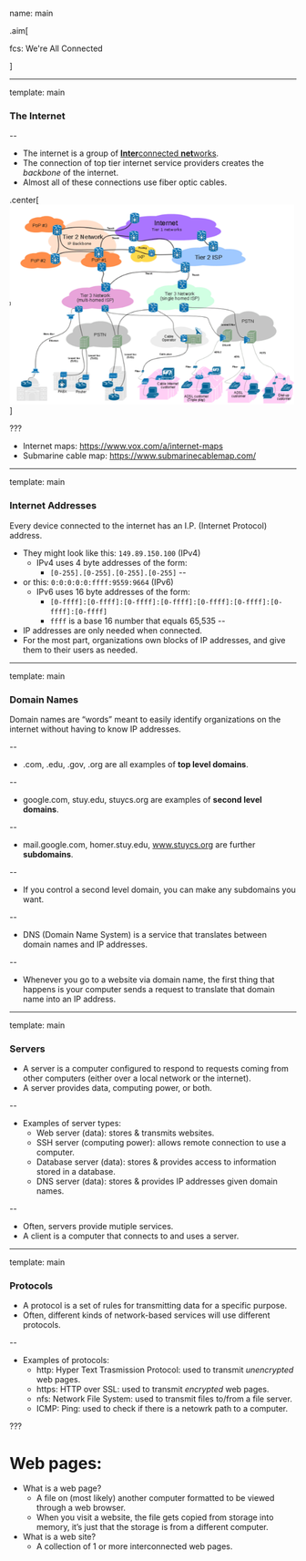 name: main

.aim[<div>
fcs: We're All Connected
</div>]


---
template: main

### The Internet

--
- The internet is a group of [**Inter**connected **net**works](https://www.vox.com/a/internet-maps).
- The connection of top tier internet service providers creates the _backbone_ of the internet.
- Almost all of these connections use fiber optic cables.


.center[<img src="img/internet.png" height="350px">]

???

* Internet maps: https://www.vox.com/a/internet-maps
* Submarine cable map: https://www.submarinecablemap.com/

---
template: main

### Internet Addresses
Every device connected to the internet has an I.P. (Internet Protocol) address.
- They might look like this: `149.89.150.100`  (IPv4)
  - IPv4 uses 4 byte addresses of the form:
    - `[0-255].[0-255].[0-255].[0-255]`
--
- or this: `0:0:0:0:0:ffff:9559:9664` (IPv6)
  - IPv6 uses 16 byte addresses of the form:
    - `[0-ffff]:[0-ffff]:[0-ffff]:[0-ffff]:[0-ffff]:[0-ffff]:[0-ffff]:[0-ffff]`
    - `ffff` is a base 16 number that equals 65,535
--
- IP addresses are only needed when connected.
- For the most part, organizations own blocks of IP addresses, and give them to their users as needed.

---
template: main

### Domain Names
Domain names are “words” meant to easily identify organizations on the internet without having to know IP addresses.

--
- .com, .edu, .gov, .org are all examples of __top level domains__.

--
- google.com, stuy.edu, stuycs.org are examples of __second level domains__.

--
- mail.google.com, homer.stuy.edu, www.stuycs.org are further __subdomains__.

--
  - If you control a second level domain, you can make any subdomains you want.

--
- DNS (Domain Name System) is a service that translates between domain names and IP addresses.

--
  - Whenever you go to a website via domain name, the first thing that happens is your computer sends a request to translate that domain name into an IP address.

---
template: main

### Servers
- A server is a computer configured to respond to requests coming from other computers (either over a local network or the internet).
- A server provides data, computing power, or both.

--
- Examples of server types:
  - Web server (data): stores & transmits websites.
  - SSH server (computing power): allows remote connection to use a computer.
  - Database server (data): stores & provides access to information stored in a database.
  - DNS server (data): stores & provides IP addresses given domain names.

--
- Often, servers provide mutiple services.
- A client is a computer that connects to and uses a server.

---
template: main

### Protocols
- A protocol is a set of rules for transmitting data for a specific purpose.
- Often, different kinds of network-based services will use different protocols.

--
- Examples of protocols:
  - http: Hyper Text Trasmission Protocol: used to transmit _unencrypted_ web pages.
  - https: HTTP over SSL: used to transmit _encrypted_ web pages.
  - nfs: Network File System: used to transmit files to/from a file server.
  - ICMP: Ping: used to check if there is a netowrk path to a computer.


???
# Web pages:
- What is a web page?
  - A file on (most likely) another computer formatted to be viewed through a web browser.
  - When you visit a website, the file gets copied from storage into memory, it’s just that the storage is from a different computer.
- What is a web site?
  - A collection of 1 or more interconnected web pages.
